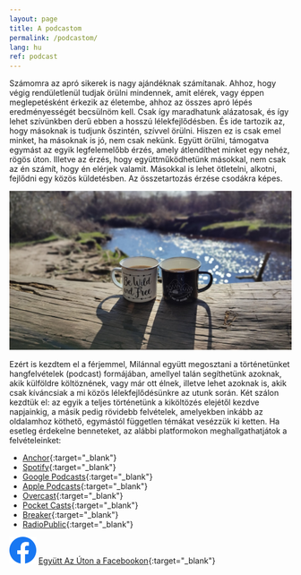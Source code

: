 ```yaml
---
layout: page
title: A podcastom
permalink: /podcastom/
lang: hu
ref: podcast
---
```


Számomra az apró sikerek is nagy ajándéknak számítanak. Ahhoz, hogy végig rendületlenül tudjak örülni mindennek, amit elérek, vagy éppen meglepetésként érkezik az életembe, ahhoz az összes apró lépés eredményességét becsülnöm kell. Csak így maradhatunk alázatosak, és így lehet szívünkben derű ebben a hosszú lélekfejlődésben. És ide tartozik az, hogy másoknak is tudjunk őszintén, szívvel örülni. Hiszen ez is csak emel minket, ha másoknak is jó, nem csak nekünk. Együtt örülni, támogatva egymást az egyik legfelemelőbb érzés, amely átlendíthet minket egy nehéz, rögös úton. Illetve az érzés, hogy együttműködhetünk másokkal, nem csak az én számít, hogy én elérjek valamit. Másokkal is lehet ötletelni, alkotni, fejlődni egy közös küldetésben. Az összetartozás érzése csodákra képes. 

![](/assets/img/podcast.jpg)

Ezért is kezdtem el a férjemmel, Milánnal együtt megosztani a történetünket hangfelvételek (podcast) formájában, amellyel talán segíthetünk azoknak, akik külföldre költöznének, vagy már ott élnek, illetve lehet azoknak is, akik csak kíváncsiak a mi közös lélekfejlődésünkre az utunk során. Két szálon kezdtük el: az egyik a teljes történetünk a kiköltözés elejétől kezdve napjainkig, a másik pedig rövidebb felvételek, amelyekben inkább az oldalamhoz köthető, egymástól független témákat vesézzük ki ketten. Ha esetleg érdekelne benneteket, az alábbi platformokon meghallgathatjátok a felvételeinket:

- [Anchor](https://anchor.fm/egyutt-az-uton){:target="_blank"}
- [Spotify](https://open.spotify.com/show/3WjRqiAgF9EzLsmtD8XBco){:target="_blank"}
- [Google Podcasts](https://www.google.com/podcasts?feed=aHR0cHM6Ly9hbmNob3IuZm0vcy8yOWY4NjA4Yy9wb2RjYXN0L3Jzcw==){:target="_blank"}
- [Apple Podcasts](https://podcasts.apple.com/us/podcast/egy%C3%BCtt-az-%C3%BAton/id1522754230?uo=4){:target="_blank"}
- [Overcast](https://overcast.fm/itunes1522754230/egy-tt-az-ton){:target="_blank"}
- [Pocket Casts](https://pca.st/ax44rp9o){:target="_blank"}
- [Breaker](https://www.breaker.audio/egyutt-az-uton){:target="_blank"}
- [RadioPublic](https://radiopublic.com/egytt-az-ton-699rMZ){:target="_blank"}

<img id="fb-logo" src="/assets/img/facebook_logo_icon.png" /> [Együtt Az Úton a Facebookon](https://www.facebook.com/egyuttazuton){:target="_blank"}<br/>
